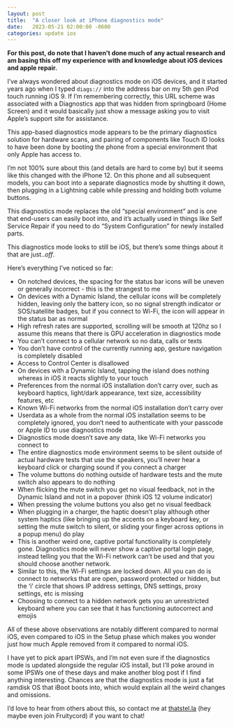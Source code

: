 ```yaml
---
layout: post
title:  "A closer look at iPhone diagnostics mode"
date:   2023-05-21 02:00:00 -0600
categories: update ios
---
```


**For this post, do note that I haven’t done much of any actual research and am basing this off my experience with and knowledge about iOS devices and apple repair.**

I’ve always wondered about diagnostics mode on iOS devices, and it started years ago when I typed `diags://` into the address bar on my 5th gen iPod touch running iOS 9. If I’m remembering correctly, this URL scheme was associated with a Diagnostics app that was hidden from springboard (Home Screen) and it would basically just show a message asking you to visit Apple’s support site for assistance.

This app-based diagnostics mode appears to be the primary diagnostics solution for hardware scans, and pairing of components like Touch ID looks to have been done by booting the phone from a special environment that only Apple has access to.

I’m not 100% sure about this (and details are hard to come by) but it seems like this changed with the iPhone 12. On this phone and all subsequent models, you can boot into a separate diagnostics mode by shutting it down, then plugging in a Lightning cable while pressing and holding both volume buttons. 

This diagnostics mode replaces the old “special environment” and is one that end-users can easily boot into, and it’s actually used in things like Self Service Repair if you need to do “System Configuration” for newly installed parts. 

This diagnostics mode looks to still be iOS, but there’s some things about it that are just..*off*.

Here’s everything I’ve noticed so far:
* On notched devices, the spacing for the status bar icons will be uneven or generally incorrect - this is the strangest to me
* On devices with a Dynamic Island, the cellular icons will be completely hidden, leaving only the battery icon, so no signal strength indicator or SOS/satellite badges, but if you connect to Wi-Fi, the icon will appear in the status bar as normal
* High refresh rates are supported, scrolling will be smooth at 120hz so I assume this means that there is GPU acceleration in diagnostics mode
* You can’t connect to a cellular network so no data, calls or texts
* You don’t have control of the currently running app, gesture navigation is completely disabled
* Access to Control Center is disallowed
* On devices with a Dynamic Island, tapping the island does nothing whereas in iOS it reacts slightly to your touch
* Preferences from the normal iOS installation don’t carry over, such as keyboard haptics, light/dark appearance, text size, accessibility features, etc
* Known Wi-Fi networks from the normal iOS installation don’t carry over
* Userdata as a whole from the normal iOS installation seems to be completely ignored, you don’t need to authenticate with your passcode or Apple ID to use diagnostics mode
* Diagnostics mode doesn’t save any data, like Wi-Fi networks you connect to 
* The entire diagnostics mode environment seems to be silent outside of actual hardware tests that use the speakers, you’ll never hear a keyboard click or charging sound if you connect a charger
* The volume buttons do nothing outside of hardware tests and the mute switch also appears to do nothing 
* When flicking the mute switch you get no visual feedback, not in the Dynamic Island and not in a popover (think iOS 12 volume indicator)
* When pressing the volume buttons you also get no visual feedback
* When plugging in a charger, the haptic doesn’t play although other system haptics (like bringing up the accents on a keyboard key, or setting the mute switch to silent, or sliding your finger across options in a popup menu) do play
* This is another weird one, captive portal functionality is completely gone. Diagnostics mode will never show a captive portal login page, instead telling you that the Wi-Fi network can’t be used and that you should choose another network.
* Similar to this, the Wi-Fi settings are locked down. All you can do is connect to networks that are open, password protected or hidden, but the ‘i’ circle that shows IP address settings, DNS settings, proxy settings, etc is missing 
* Choosing to connect to a hidden network gets you an unrestricted keyboard where you can see that it has functioning autocorrect and emojis

All of these above observations are notably different compared to normal iOS, even compared to iOS in the Setup phase which makes you wonder just how much Apple removed from it compared to normal iOS.

I have yet to pick apart IPSWs, and I’m not even sure if the diagnostics mode is updated alongside the regular iOS install, but I’ll poke around in some IPSWs one of these days and make another blog post if I find anything interesting. Chances are that the diagnostics mode is just a fat ramdisk OS that iBoot boots into, which would explain all the weird changes and omissions.

I’d love to hear from others about this, so contact me at [thatstel.la](//thatstel.la) (hey maybe even join Fruitycord) if you want to chat!